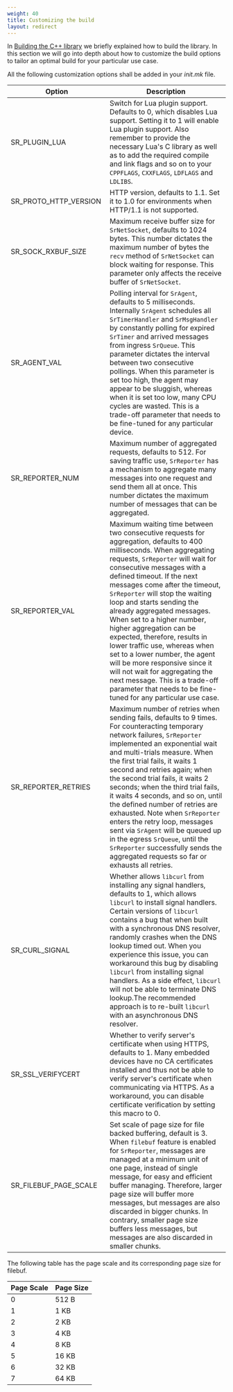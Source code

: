 ```yaml
---
weight: 40
title: Customizing the build
layout: redirect
---
```


In [Building the C++ library](/device-integration/cpp/#build) we briefly explained how to build the library. In this section we will go into depth about how to customize the build options to tailor an optimal build for your particular use case.

All the following customization options shall be added in your *init.mk* file.

Option                  |  Description  
------------------------|------------------------
SR_PLUGIN_LUA <span style="display:inline-block; width:200px"> </span>           |  Switch for Lua plugin support. Defaults to 0, which disables Lua support. Setting it to 1 will enable Lua plugin support. Also remember to provide the necessary Lua's C library as well as to add the required compile and link flags and so on to your `CPPFLAGS`, `CXXFLAGS`, `LDFLAGS` and `LDLIBS`.  
SR_PROTO_HTTP_VERSION   |  HTTP version, defaults to 1.1. Set it to 1.0 for environments when HTTP/1.1 is not supported.
SR_SOCK_RXBUF_SIZE      |  Maximum receive buffer size for `SrNetSocket`, defaults to 1024 bytes. This number dictates the maximum number of bytes the `recv` method of `SrNetSocket` can block waiting for response. This parameter only affects the receive buffer of `SrNetSocket`.
SR_AGENT_VAL            |  Polling interval for `SrAgent`, defaults to 5 milliseconds. Internally `SrAgent` schedules all `SrTimerHandler` and `SrMsgHandler` by constantly polling for expired `SrTimer` and arrived messages from ingress `SrQueue`. This parameter dictates the interval between two consecutive pollings. When this parameter is set too high, the agent may appear to be sluggish, whereas when it is set too low, many CPU cycles are wasted. This is a trade-off parameter that needs to be fine-tuned for any particular device.
SR_REPORTER_NUM         |  Maximum number of aggregated requests, defaults to 512. For saving traffic use, `SrReporter` has a mechanism to aggregate many messages into one request and send them all at once. This number dictates the maximum number of messages that can be aggregated.
SR_REPORTER_VAL         |  Maximum waiting time between two consecutive requests for aggregation, defaults to 400 milliseconds. When aggregating requests, `SrReporter` will wait for consecutive messages with a defined timeout. If the next messages come after the timeout, `SrReporter` will stop the waiting loop and starts sending the already aggregated messages. When set to a higher number, higher aggregation can be expected, therefore, results in lower traffic use, whereas when set to a lower number, the agent will be more responsive since it will not wait for aggregating the next message. This is a trade-off parameter that needs to be fine-tuned for any particular use case.
SR_REPORTER_RETRIES     |  Maximum number of retries when sending fails, defaults to 9 times. For counteracting temporary network failures, `SrReporter` implemented an exponential wait and multi-trials measure. When the first trial fails, it waits 1 second and retries again; when the second trial fails, it waits 2 seconds; when the third trial fails, it waits 4 seconds, and so on, until the defined number of retries are exhausted. Note when `SrReporter` enters the retry loop, messages sent via `SrAgent` will be queued up in the egress `SrQueue`, until the `SrReporter` successfully sends the aggregated requests so far or exhausts all retries.
SR_CURL_SIGNAL          |  Whether allows `libcurl` from installing any signal handlers, defaults to 1, which allows `libcurl` to install signal handlers. Certain versions of `libcurl` contains a bug that when built with a synchronous DNS resolver, randomly crashes when the DNS lookup timed out. When you experience this issue, you can workaround this bug by disabling `libcurl` from installing signal handlers. As a side effect, `libcurl` will not be able to terminate DNS lookup.The recommended approach is to re-built `libcurl` with an asynchronous DNS resolver.
SR_SSL_VERIFYCERT  |  Whether to verify server's certificate when using HTTPS, defaults to 1. Many embedded devices have no CA certificates installed and thus not be able to verify server's certificate when communicating via HTTPS. As a workaround, you can disable certificate verification by setting this macro to 0.
SR_FILEBUF_PAGE_SCALE  |  Set scale of page size for file backed buffering, default is 3. When `filebuf` feature is enabled for `SrReporter`, messages are managed at a minimum unit of one page, instead of single message, for easy and efficient buffer managing. Therefore, larger page size will buffer more messages, but messages are also discarded in bigger chunks. In contrary, smaller page size buffers less messages, but messages are also discarded in smaller chunks.

The following table has the page scale and its corresponding page size for filebuf.

Page Scale  |  Page Size
---|---
0  |  512 B
1  |  1 KB
2  |  2 KB
3  |  4 KB
4  |  8 KB
5  |  16 KB
6  |  32 KB
7  |  64 KB
